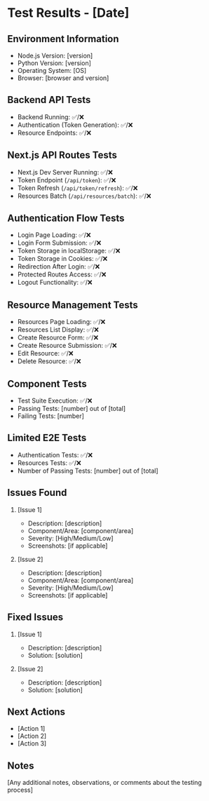 # Test Results - [Date]

## Environment Information
- Node.js Version: [version]
- Python Version: [version]
- Operating System: [OS]
- Browser: [browser and version]

## Backend API Tests
- Backend Running: ✅/❌
- Authentication (Token Generation): ✅/❌
- Resource Endpoints: ✅/❌

## Next.js API Routes Tests
- Next.js Dev Server Running: ✅/❌
- Token Endpoint (`/api/token`): ✅/❌
- Token Refresh (`/api/token/refresh`): ✅/❌
- Resources Batch (`/api/resources/batch`): ✅/❌

## Authentication Flow Tests
- Login Page Loading: ✅/❌
- Login Form Submission: ✅/❌
- Token Storage in localStorage: ✅/❌
- Token Storage in Cookies: ✅/❌
- Redirection After Login: ✅/❌
- Protected Routes Access: ✅/❌
- Logout Functionality: ✅/❌

## Resource Management Tests
- Resources Page Loading: ✅/❌
- Resources List Display: ✅/❌
- Create Resource Form: ✅/❌
- Create Resource Submission: ✅/❌
- Edit Resource: ✅/❌
- Delete Resource: ✅/❌

## Component Tests
- Test Suite Execution: ✅/❌
- Passing Tests: [number] out of [total]
- Failing Tests: [number]

## Limited E2E Tests
- Authentication Tests: ✅/❌
- Resources Tests: ✅/❌
- Number of Passing Tests: [number] out of [total]

## Issues Found
1. [Issue 1]
   - Description: [description]
   - Component/Area: [component/area]
   - Severity: [High/Medium/Low]
   - Screenshots: [if applicable]

2. [Issue 2]
   - Description: [description]
   - Component/Area: [component/area]
   - Severity: [High/Medium/Low]
   - Screenshots: [if applicable]

## Fixed Issues
1. [Issue 1]
   - Description: [description]
   - Solution: [solution]

2. [Issue 2]
   - Description: [description]
   - Solution: [solution]

## Next Actions
- [Action 1]
- [Action 2]
- [Action 3]

## Notes
[Any additional notes, observations, or comments about the testing process]